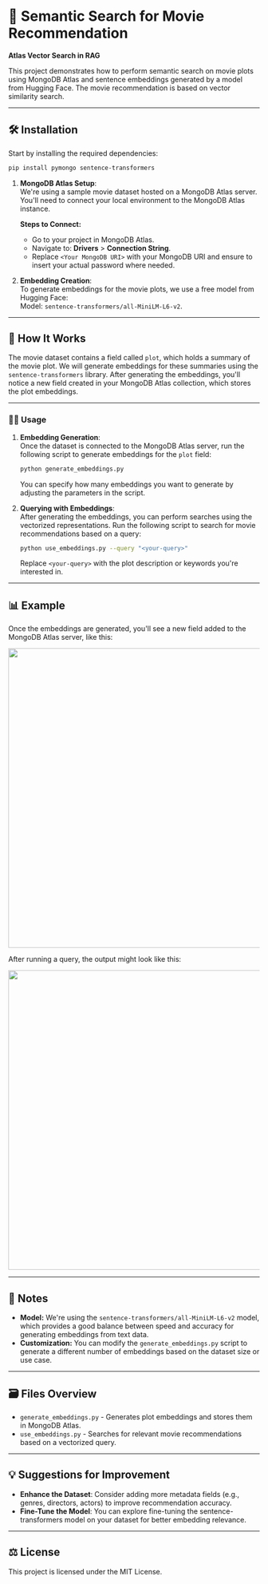 
# 🎥 Semantic Search for Movie Recommendation  
**Atlas Vector Search in RAG**

This project demonstrates how to perform semantic search on movie plots using MongoDB Atlas and sentence embeddings generated by a model from Hugging Face. The movie recommendation is based on vector similarity search.

---

## 🛠️ Installation  

Start by installing the required dependencies:

```bash
pip install pymongo sentence-transformers
```

1. **MongoDB Atlas Setup**:  
   We're using a sample movie dataset hosted on a MongoDB Atlas server. You'll need to connect your local environment to the MongoDB Atlas instance.

   **Steps to Connect:**
   - Go to your project in MongoDB Atlas.
   - Navigate to: **Drivers** > **Connection String**.
   - Replace `<Your MongoDB URI>` with your MongoDB URI and ensure to insert your actual password where needed.

2. **Embedding Creation**:  
   To generate embeddings for the movie plots, we use a free model from Hugging Face:  
   Model: `sentence-transformers/all-MiniLM-L6-v2`.

---

## 🚀 How It Works

The movie dataset contains a field called `plot`, which holds a summary of the movie plot. We will generate embeddings for these summaries using the `sentence-transformers` library. After generating the embeddings, you'll notice a new field created in your MongoDB Atlas collection, which stores the plot embeddings.

---

### 🧑‍💻 Usage  

1. **Embedding Generation**:  
   Once the dataset is connected to the MongoDB Atlas server, run the following script to generate embeddings for the `plot` field:

   ```bash
   python generate_embeddings.py
   ```

   You can specify how many embeddings you want to generate by adjusting the parameters in the script.

2. **Querying with Embeddings**:  
   After generating the embeddings, you can perform searches using the vectorized representations. Run the following script to search for movie recommendations based on a query:

   ```bash
   python use_embeddings.py --query "<your-query>"
   ```

   Replace `<your-query>` with the plot description or keywords you're interested in.

---

## 📊 Example

Once the embeddings are generated, you'll see a new field added to the MongoDB Atlas server, like this:

<p align="center">
  <img src="https://github.com/user-attachments/assets/dd77b1a8-a514-4551-8496-b96bd66c43a9" width="600">
</p>

After running a query, the output might look like this:

<p align="center">
  <img src="https://github.com/user-attachments/assets/39b2e64a-ff66-413d-bbf1-c2e41668a539" width="600">
</p>

---

## 📝 Notes  

- **Model:** We're using the `sentence-transformers/all-MiniLM-L6-v2` model, which provides a good balance between speed and accuracy for generating embeddings from text data.
- **Customization:** You can modify the `generate_embeddings.py` script to generate a different number of embeddings based on the dataset size or use case.

---

## 🗃️ Files Overview  

- `generate_embeddings.py` - Generates plot embeddings and stores them in MongoDB Atlas.
- `use_embeddings.py` - Searches for relevant movie recommendations based on a vectorized query.

---

## 💡 Suggestions for Improvement

- **Enhance the Dataset**: Consider adding more metadata fields (e.g., genres, directors, actors) to improve recommendation accuracy.
- **Fine-Tune the Model**: You can explore fine-tuning the sentence-transformers model on your dataset for better embedding relevance.

---

## ⚖️ License

This project is licensed under the MIT License.
